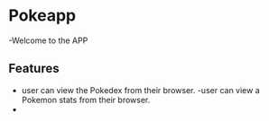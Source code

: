 # Pokeapp
-Welcome to the APP

## Features 
- user can view the Pokedex  from their browser.
-user can view a Pokemon stats from their browser. 
- 